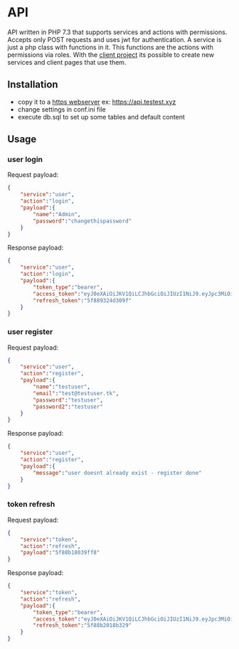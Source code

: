 # API
API written in PHP 7.3 that supports services and actions with permissions.
Accepts only POST requests and uses jwt for authentication.
A service is just a php class with functions in it. This functions are the actions with permissions via roles.
With the [client project](https://github.com/MystixCode/post_only_client) its possible to create new services and client pages that use them.

## Installation
- copy it to a [https webserver](https://github.com/MystixCode/webserver_install) ex: https://api.testest.xyz
- change settings in conf.ini file
- execute db.sql to set up some tables and default content

## Usage

### user login

Request payload:
```json
{
    "service":"user",
    "action":"login",
    "payload":{
        "name":"Admin",
        "password":"changethispassword"
    }
}
```

Response payload:
```json
{
    "service":"user",
    "action":"login",
    "payload":{
        "token_type":"bearer",
        "access_token":"eyJ0eXAiOiJKV1QiLCJhbGciOiJIUzI1NiJ9.eyJpc3MiOiJodHRwczpcL1wvYXBpLm15c3RpeGdhbWUudGsiLCJhdWQiOiJodHRwczpcL1wvbXlzdGl4Z2FtZS50ayIsInN1YiI6MSwiaWF0IjoxNjAyNzg2MDg0LCJleHAiOjE2MDI3ODYxMTQsInVzZXJuYW1lIjoiQWRtaW4iLCJyb2xlcyI6WyJhZG1pbiJdfQ==.YngeIsPEaUE0cvdfcNWEcFSaUzzEU0KwuPvrfTnGAeU=",
        "refresh_token":"5f889324d309f"
    }
}
```

### user register

Request payload:
```json
{
    "service":"user",
    "action":"register",
    "payload":{
        "name":"testuser",
        "email":"test@testuser.tk",
        "password":"testuser",
        "password2":"testuser"
    }
}
```

Response payload:
```json
{
    "service":"user",
    "action":"register",
    "payload":{
        "message":"user doesnt already exist - register done"
    }
}
```

### token refresh

Request payload:
```json
{
    "service":"token",
    "action":"refresh",
    "payload":"5f88b18039ff8"
}
```

Response payload:
```json
{
    "service":"token",
    "action":"refresh",
    "payload":{
        "token_type":"bearer",
        "access_token":"eyJ0eXAiOiJKV1QiLCJhbGciOiJIUzI1NiJ9.eyJpc3MiOiJodHRwczpcL1wvYXBpLm15c3RpeGdhbWUudGsiLCJhdWQiOiJodHRwczpcL1wvbXlzdGl4Z2FtZS50ayIsInN1YiI6MSwiaWF0IjoxNjAyNzkzOTg1LCJleHAiOjE2MDI3OTQwMTUsInVzZXJuYW1lIjoiQWRtaW4iLCJyb2xlcyI6WyJhZG1pbiJdfQ==.f_RS7KgBigFa7pMyJZvTIQsst-603obGCq9LElyGJhc=",
        "refresh_token":"5f88b2018b329"
    }
}
```
